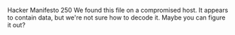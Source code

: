 Hacker Manifesto
250
We found this file on a compromised host. It appears to contain data, but we're not sure how to decode it. Maybe you can figure it out?
